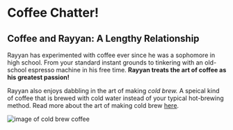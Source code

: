 # Coffee Chatter!

## Coffee and Rayyan: A Lengthy Relationship

Rayyan has experimented with coffee ever since he was a sophomore in high school. From your standard instant grounds to tinkering with an old-school espresso machine in his free time. **Rayyan treats the art of coffee as his greatest passion!**

Rayyan also enjoys dabbling in the art of making _cold brew._ A speical kind of coffee that is brewed with cold water instead of your typical hot-brewing method. Read more about the art of making cold brew [here](https://sarahsvegankitchen.com/recipes/how-to-make-cold-brew-coffee/).

![image of cold brew coffee](https://thumbs.dreamstime.com/b/coffee-cup-burlap-sack-roasted-beans-8013146.jpg)

